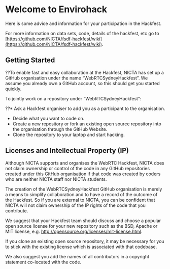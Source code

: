 Welcome to Envirohack
=====================

Here is some advice and information for your participation in the Hackfest.

For more information on data sets, code, details of the hackfest, etc go to [https://github.com/NICTA/fsdf-hackfest/wiki](https://github.com/NICTA/fsdf-hackfest/wiki).


Getting Started
---

??To enable fast and easy collaboration at the Hackfest, NICTA has set up a GitHub organisation under the name “WebRTCSydneyHackfest”.  We assume you already own a GitHub account, so this should get you started quickly.

To jointly work on a repository under “WebRTCSydneyHackfest”:

??* Ask a Hackfest organiser to add you as a participant to the organisation.
* Decide what you want to code on.
*	Create a new repository or fork an existing open source repository into the organisation through the GitHub Website.
*	Clone the repository to your laptop and start hacking.

Licenses and Intellectual Property (IP)
---

Although NICTA supports and organises the WebRTC Hackfest, NICTA does not claim ownership or control of the code in any GitHub repositories created under this GitHub organisation if that code was created by coders who are neither NICTA staff nor NICTA students.

The creation of the WebRTCSydneyHackfest GitHub organisation is merely a means to simplify collaboration and to have a record of the outcome of the Hackfest. So if you are external to NICTA, you can be confident that NICTA will not claim ownership of the IP rights of the code that you contribute.

We suggest that your Hackfest team should discuss and choose a popular open source license for your new repository such as the BSD, Apache or MIT license, e.g. http://opensource.org/licenses/mit-license.html.

If you clone an existing open source repository, it may be necessary for you to stick with the existing license which is associated with that codebase.

We also suggest you add the names of all contributors in a copyright statement co-located with the code.
